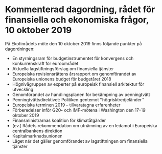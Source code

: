 # Kommenterad dagordning, rådet för finansiella och ekonomiska frågor, 10 oktober 2019

På Ekofinrådets möte den 10 oktober 2019 finns följande punkter på dagordningen:

* En styrningsram för budgetinstrumentet för konvergens och konkurrenskraft för euroområdet
* Aktuella lagstiftningsförslag om finansiella tjänster
* Europeiska revisionsrättens årsrapport om genomförandet av Europeiska unionens budget för budgetåret 2018
* Högnivågruppen av experter på europeisk finansiell arkitektur för utveckling
* Genomförandet av handlingsplanen för bekämpning av penningtvätt
* Penningtvättsdirektivet: Politiken gentemot ’’högrisktredjeländer’’
* Europeiska terminen 2019 – tillvaratagna erfarenheter
* Förberedelser inför G20- och IMF-mötena i Washington den 17–19 oktober 2019
* Finansministrarnas koalition för klimatåtgärder
* (ev.) Rådets rekommendation om utnämning av en ledamot i Europeiska centralbankens direktion
* Kapitalmarknadsunionen
* Läget när det gäller genomförandet av lagstiftningen om finansiella tjänster
